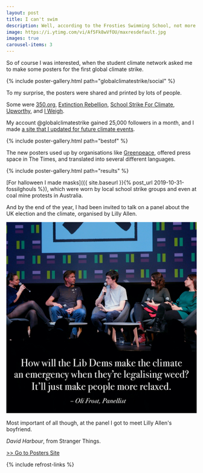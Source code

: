 ```yaml
---
layout: post
title: I can't swim
description: Well, according to the Frosties Swimming School, not more than 400m.
image: https://i.ytimg.com/vi/Af5Fk8wVfOU/maxresdefault.jpg
images: true
carousel-items: 3
---
```


So of course I was interested, when the student climate network asked me to make some posters for the first global climate strike.

{% include poster-gallery.html path="globalclimatestrike/social" %}

To my surprise, the posters were shared and printed by lots of people.

Some were [350.org](https://twitter.com/350/status/1173310522596438017), [Extinction Rebellion](https://www.instagram.com/p/B2W62tAnf63/?utm_source=ig_web_copy_link), [School Strike For Climate](https://www.instagram.com/p/B2dpJwPAZuq/?utm_source=ig_web_copy_link), [Upworthy](https://www.instagram.com/p/B2oKK7PARL5/?utm_source=ig_web_copy_link), and [I Weigh](https://www.instagram.com/p/B2gtSTinqOv/?utm_source=ig_web_copy_link).

My account @globalclimatestrike gained 25,000 followers in a month, and I made [a site that I updated for future climate events](/posters).

{% include poster-gallery.html path="bestof" %}

The new posters used up by organisations like [Greenpeace](https://www.instagram.com/p/B5XqpxPjSU8/), offered press space in The Times, and translated into several different languages.

{% include poster-gallery.html path="results" %}

[For halloween I made masks]({{ site.baseurl }}{% post_url 2019-10-31-fossilghouls %}), which were worn by local school strike groups and even at coal mine protests in Australia.

And by the end of the year, I had been invited to talk on a panel about the UK election and the climate, organised by Lilly Allen.

![](/blog/panel.jpg)

Most important of all though, at the panel I got to meet Lilly Allen's boyfriend.

*David Harbour*, from Stranger Things.

[>> Go to Posters Site](/posters)

{% include refrost-links %}

